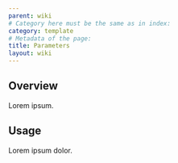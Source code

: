 ```yaml
---
parent: wiki
# Category here must be the same as in index:
category: template
# Metadata of the page:
title: Parameters
layout: wiki
---
```


## Overview

Lorem ipsum.

## Usage

Lorem ipsum dolor.
